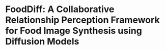 # FoodDiff: A Collaborative Relationship Perception Framework for Food Image Synthesis using Diffusion Models
